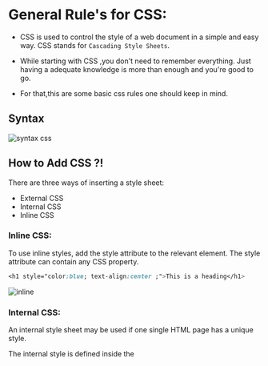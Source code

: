 

# General Rule's for CSS:

- CSS is used to control the style of a web document in a simple and easy way. CSS stands
  for `Cascading Style Sheets`.

- While starting with CSS ,you don't need to remember everything. Just having a adequate knowledge is more than enough and you're good to go.

- For that,this are some basic css rules one should keep in mind.

##  Syntax

![syntax css](https://user-images.githubusercontent.com/78275713/134767336-68d6f26a-d24d-428f-a160-3b2f2a4a6b7c.png)

## How to Add CSS ?!

There are three ways of inserting a style sheet:

- External CSS
- Internal CSS
- Inline CSS

### Inline CSS: 

To use inline styles, add the style attribute to the relevant element. The style attribute can contain any CSS property.

```css 
<h1 style="color:blue; text-align:center ;">This is a heading</h1>

```
![inline](https://user-images.githubusercontent.com/78275713/134818974-6eba1792-dc18-45c0-ad89-8aafb095c1c0.png)

### Internal CSS: 

An internal style sheet may be used if one single HTML page has a unique style.

The internal style is defined inside the <style> element, inside the head section.



```css
<style>
body {
  background-color: #F0A500;
}
h1 {
  margin-left: 40px;
} 
</style>

```
#### HTML
```
<h1>This is a heading</h1>
<p>This is a paragraph.</p>

``` 

![internal](https://user-images.githubusercontent.com/78275713/134819213-c371de7b-da29-4ab8-84a2-1719ec263df1.png)


### External CSS: 

Incorporating the css by adding the link to the stylesheet

```css 
<head>
<link rel="stylesheet" href="css/styles.css">
</head>
```

## Colors in CSS:
The <color> CSS data type represents a color.

We can add color in numerous ways such as:
- Using a color keyword of the choice you want . 

```css
h1{
  // color of your choice
  color: red ;
}
```
- Using RGB value.

```css
<h2 style="background-color:rgb(255, 0, 0);">rgb(255, 0, 0)</h2>

<h2 style="background-color:rgb(0, 0, 255);">rgb(0, 0, 255)</h2>
```

![css](https://user-images.githubusercontent.com/78275713/134903961-4dd31a46-d5b3-4d70-b96d-427dccceafde.png)

- Using HEX value.


```css
<h1>Colors using HEX values</h1>

<h2 style="background-color:#3cb371;">#3cb371</h2>
<h2 style="background-color:#ee82ee;">#ee82ee</h2>
<h2 style="background-color:#ffa500;">#ffa500</h2>

```

  ![css](https://user-images.githubusercontent.com/78275713/134904387-49bd05cc-bb0b-4716-8378-2da6165de9eb.png)

And Many more , you can find it here..

## Typography:

#### Typography is the strategic arrangement of type in order to make written language readable and visually appealing.
- All properties that affect or are affected by the font should be declared once together.
- Choosing the right font is important because it create harmony and consitency in the design.

See the example before...
```css
h2{
font-family: 'Montserrat', sans-serif;
}
.p1 {
  font-family: "Times New Roman", Times, serif;
}
.p2 {
  font-family: 'Merriweather', serif;
}

.p3 {
 font-family: 'Lato', sans-serif;
}
```
#### HTML
```css
<h2>Which of the following, do you see as more appealing?</h2>

<p class="p1">This one is shown in Times New Roman font.</p>

<p class="p2">This one is shown in the Merriaweather font.</p>

<p class="p3">This one is shown in the Lato font.</p>
```

![font](https://user-images.githubusercontent.com/78275713/135062977-d6dd8b8d-d370-4151-91bb-92b2ebdf6f0e.png)


## Selectors in CSS: 

CSS Selectors are used to selecting HTML elements based on their element name, id, attributes, etc. It can select one or more elements simultaneously.
- Element Selector : 

#### The element selector selects HTML elements based on the element name.


```css
body{
 background-color: #FCFFA6;
}

p {
  text-align: center;
  color: #3F0071;
}
```

  
#### HTML
```
<p>Every paragraph will be affected by the style.</p>
<p id="tushar">Me too!</p>
<p>And me!</p>
```
![Tryit Editor v3 7 - Brave 27-09-2021 18_01_16](https://user-images.githubusercontent.com/78275713/134909012-a8efccd1-94b7-4f14-9968-a258be7fb3bd.png)

- Class Selector : 

#### The class selector (.) selects HTML elements with a specific class attribute.



```
.para1 {
  text-align: center;
}
.red {
  color: #f33;
}
.yellow-bg {
  background-color: #ffa
}
```

###### HTML

```html
<p class="para1">This text is center aligned.</p>
<p class="red yellow-bg">This paragraph has red text and a yellow background.</p>
```

![Class Selector](https://user-images.githubusercontent.com/78275713/134320008-08b9d63f-ef72-48f8-9ca8-1e216573a83d.png)


- Id Selector : 
#### The id selector (#) uses the id attribute of an HTML element to select a specific element with the same tag.
```
#tushar {
  background-color: red;
}
```
###### HTML

```html
<div id="tushar">This div has a special ID on it!</div>
<div>This is just a regular div.</div>
```

![ID SELECTOR](https://user-images.githubusercontent.com/78275713/134318260-9bcd505b-9e36-467d-9f4b-39d18946c037.png)


- and etc. 


#### For more on selectors go [here.](https://github.com/brassgolem-25/winter-of-contributing/tree/Frontend_Web_Development_HTML_CSS_JS/Web_Development/FrontEnd/CSS%20Selectors%20and%20Pseudo%20Selector)

## When to use !important Property ?!

#### In CSS, important means that only the ! important property value is to be applied to an element and all other declarations on the element are to be ignored. In other words, an important rule can be used to override other styling rules in CSS.


```css
#myId {
  background-color: blue;
}

.myClass {
  background-color: gray;
}

p {
  background-color: yellow !important;
}

```

  

#### HTML
```css
<p>This is some text in a paragraph.</p>

<p class="myclass">This is some text in a paragraph.</p>

<p id="myid">This is some text in a paragraph.</p>

```

  

![Tryit Editor v3 7 - Brave 28-09-2021 16_15_58](https://user-images.githubusercontent.com/78275713/135073132-0aa9cbae-e893-4e55-a196-f78aeb49a9fb.png)

- As you can see above, even though each class and id had different property.
- But since the `p` tag which encloses everything had an `!important` specified it overlapped the 
  exsiting properties.

#### Note: It's good to know about !important , but don't use it unnecessarily.



## Contributor

- [@Tushar Tiwari](https://github.com/brassgolem-25)

  
## Refrence 

- [MDN DOCS](https://developer.mozilla.org/en-US/)
- [W3 School](https://www.w3schools.com/)

